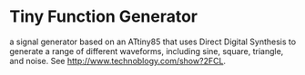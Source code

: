 # Tiny Function Generator
a signal generator based on an ATtiny85 that uses Direct Digital Synthesis to generate a range of different waveforms, including sine, square, triangle, and noise. See http://www.technoblogy.com/show?2FCL.

